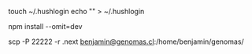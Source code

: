 touch ~/.hushlogin
echo "" > ~/.hushlogin

npm install --omit=dev

scp -P 22222 -r .next benjamin@genomas.cl:/home/benjamin/genomas/
